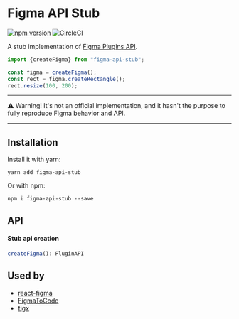# Figma API Stub

[![npm version](https://img.shields.io/npm/v/figma-api-stub.svg)](https://www.npmjs.com/package/figma-api-stub)
[![CircleCI](https://circleci.com/gh/react-figma/figma-api-stub.svg?style=shield)](https://circleci.com/gh/react-figma/figma-api-stub)

A stub implementation of [Figma Plugins API](https://www.figma.com/plugin-docs/intro/).

```javascript
import {createFigma} from "figma-api-stub";

const figma = createFigma();
const rect = figma.createRectangle();
rect.resize(100, 200);
```

---
⚠️ Warning! It's not an official implementation, and it hasn't the purpose to fully reproduce Figma behavior and API.

---

## Installation

Install it with yarn:

```
yarn add figma-api-stub
```

Or with npm:

```
npm i figma-api-stub --save
```

## API

#### Stub api creation

```javascript
createFigma(): PluginAPI
```

## Used by

- [react-figma](https://github.com/react-figma/react-figma)
- [FigmaToCode](https://github.com/bernaferrari/FigmaToCode)
- [figx](https://github.com/n0ruSh/figx)
